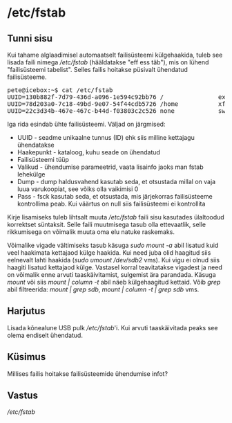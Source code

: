 ﻿# /etc/fstab

## Tunni sisu

Kui tahame alglaadimisel automaatselt failisüsteemi külgehaakida, tuleb see lisada faili nimega */etc/fstab* (hääldatakse "eff ess täb"), mis on lühend "failisüsteemi tabelist". Selles failis hoitakse püsivalt ühendatud failisüsteeme.

<pre>
pete@icebox:~$ cat /etc/fstab
UUID=130b882f-7d79-436d-a096-1e594c92bb76 /               ext4    relatime,errors=remount-ro 0       1
UUID=78d203a0-7c18-49bd-9e07-54f44cdb5726 /home           xfs     relatime        0       2
UUID=22c3d34b-467e-467c-b44d-f03803c2c526 none            swap    sw              0       0
</pre>

Iga rida esindab ühte failisüsteemi. Väljad on järgmised:

<ul>
<li>UUID - seadme unikaalne tunnus (ID) ehk siis milline kettajagu ühendatakse</li>
<li>Haakepunkt - kataloog, kuhu seade on ühendatud</li>
<li>Failisüsteemi tüüp</li>
<li>Valikud - ühendumise parameetrid, vaata lisainfo jaoks man fstab lehekülge</li>
<li>Dump - dump haldusvahend kasutab seda, et otsustada millal on vaja luua varukoopiat, see võiks olla vaikimisi 0</li>
<li>Pass - fsck kasutab seda, et otsustada, mis järjekorras failisüsteeme kontrollima peab. Kui väärtus on null siis failisüsteemi ei kontrollita</li>
</ul>

Kirje lisamiseks tuleb lihtsalt muuta */etc/fstab* faili sisu kasutades ülaltoodud korrektset süntaksit. Selle faili muutmisega tasub olla ettevaatlik, selle rikkumisega on võimalik muuta oma elu natuke raskemaks.

Võimalike vigade vältimiseks tasub käsuga *sudo mount -a* abil lisatud kuid veel haakimata kettajaod külge haakida. Kui need juba olid haagitud siis eelnevalt lahti haakida (*sudo umount /dev/sdb2* vms). Kui vigu ei olnud siis haagiti lisatud kettajaod külge. Vastasel korral teavitatakse vigadest ja need on võimalik enne arvuti taaskäivitamist, sulgemist ära parandada. Käsuga *mount* või siis *mount | column -t* abil näeb külgehaagitud kettaid. Võib *grep* abil filtreerida: *mount | grep sdb*, *mount | column -t | grep sdb* vms.

## Harjutus

Lisada kõnealune USB pulk */etc/fstab*'i. Kui arvuti taaskäivitada peaks see olema endiselt ühendatud.

## Küsimus

Millises failis hoitakse failisüsteemide ühendumise infot?

## Vastus

*/etc/fstab*

